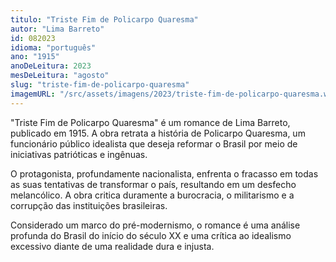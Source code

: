 ```yaml
---
titulo: "Triste Fim de Policarpo Quaresma"
autor: "Lima Barreto"
id: 082023
idioma: "português"
ano: "1915"
anoDeLeitura: 2023
mesDeLeitura: "agosto"
slug: "triste-fim-de-policarpo-quaresma"
imagemURL: "/src/assets/imagens/2023/triste-fim-de-policarpo-quaresma.webp"
---
```


"Triste Fim de Policarpo Quaresma" é um romance de Lima Barreto, publicado em 1915. A obra retrata a história de Policarpo Quaresma, um funcionário público idealista que deseja reformar o Brasil por meio de iniciativas patrióticas e ingênuas.

O protagonista, profundamente nacionalista, enfrenta o fracasso em todas as suas tentativas de transformar o país, resultando em um desfecho melancólico. A obra critica duramente a burocracia, o militarismo e a corrupção das instituições brasileiras.

Considerado um marco do pré-modernismo, o romance é uma análise profunda do Brasil do início do século XX e uma crítica ao idealismo excessivo diante de uma realidade dura e injusta.
